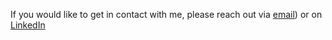 If you would like to get in contact with me, please reach out via [email](mailto:chris@understudydigital.com?subject=Consulting%20Inquiry)) or on [LinkedIn](https://www.linkedin.com/in/ctusciuk/)
